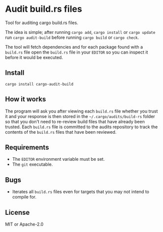 # Audit build.rs files

Tool for auditing cargo build.rs files.

The idea is simple; after running `cargo add`, `cargo install` or `cargo update` run `cargo audit-build` before running `cargo build` or `cargo check`.

The tool will fetch dependencies and for each package found with a `build.rs` file open the `build.rs` file in your `EDITOR` so you can inspect it before it would be executed.

## Install

```
cargo install cargo-audit-build
```

## How it works

The program will ask you after viewing each `build.rs` file whether you trust it and your response is then stored in the `~/.cargo/audits/build-rs` folder so that you don't need to re-review build files that have already been trusted. Each `build.rs` file is committed to the audits repository to track the contents of the `build.rs` files that have been reviewed. 

## Requirements

* The `EDITOR` environment variable must be set.
* The `git` executable.

## Bugs

* Iterates all `build.rs` files even for targets that you may not intend to compile for.

## License

MIT or Apache-2.0
